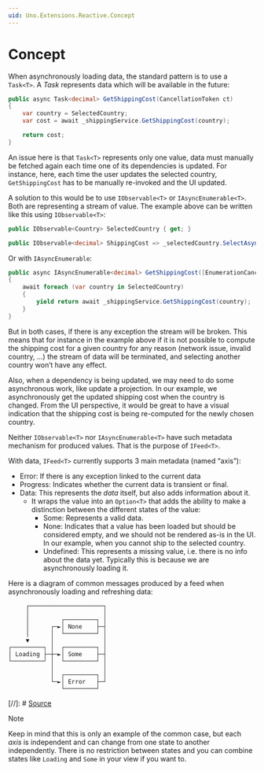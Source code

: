 ```yaml
---
uid: Uno.Extensions.Reactive.Concept
---
```

# Concept

When asynchronously loading data, the standard pattern is to use a `Task<T>`. A _Task_ represents data which will be available in the future:

```csharp
public async Task<decimal> GetShippingCost(CancellationToken ct)
{
    var country = SelectedCountry;
    var cost = await _shippingService.GetShippingCost(country);

    return cost;
}
```

An issue here is that `Task<T>` represents only one value, data must manually be fetched again each time one of its dependencies is updated. For instance, here, each time the user updates the selected country, `GetShippingCost` has to be manually re-invoked and the UI updated.

A solution to this would be to use `IObservable<T>` or `IAsyncEnumerable<T>`. Both are representing a stream of value. The example above can be written like this using `IObservable<T>`:

```csharp
public IObservable<Country> SelectedCountry { get; }

public IObservable<decimal> ShippingCost => _selectedCountry.SelectAsync(country => _shippingService.GetShippingCost(country));
```

Or with `IAsyncEnumerable`:

```csharp
public async IAsyncEnumerable<decimal> GetShippingCost([EnumerationCancellation] CancellationToken ct = default)
{
    await foreach (var country in SelectedCountry)
    {
        yield return await _shippingService.GetShippingCost(country);
    }
}
```

But in both cases, if there is any exception the stream will be broken. This means that for instance in the example above if it is not possible to compute the shipping cost for a given country for any reason (network issue, invalid country, …) the stream of data will be terminated, and selecting another country won’t have any effect.

Also, when a dependency is being updated, we may need to do some asynchronous work, like update a projection. In our example, we asynchronously get the updated shipping cost when the country is changed. From the UI perspective, it would be great to have a visual indication that the shipping cost is being re-computed for the newly chosen country.

Neither `IObservable<T>` nor `IAsyncEnumerable<T>` have such metadata mechanism for produced values. That is the purpose of `IFeed<T>`.

With data, `IFeed<T>` currently supports 3 main metadata (named “axis”):

* Error: If there is any exception linked to the current data
* Progress: Indicates whether the current data is transient or final.
* Data: This represents the _data_ itself, but also adds information about it.
  * It wraps the value into an `Option<T>` that adds the ability to make a distinction between the different states of the value:
    * Some: Represents a valid data.
    * None: Indicates that a value has been loaded but should be considered empty, and we should not be rendered as-is in the UI. In our example, when you cannot ship to the selected country.
    * Undefined: This represents a missing value, i.e. there is no info about the data yet. Typically this is because we are asynchronously loading it.

Here is a diagram of common messages produced by a feed when asynchronously loading and refreshing data:

```diagram
     ┌─────────────────────┐
     │                     │
     │         ┌─────────┐ │
     │      ┌─►│ None    ├─┤
     │      │  └─────────┘ │
     ▼      │              │
┌─────────┐ │  ┌─────────┐ │
│ Loading ├─┼─►│ Some    ├─┤
└─────────┘ │  └─────────┘ │
            │              │
            │  ┌─────────┐ │
            └─►│ Error   ├─┘
               └─────────┘
```

[//]: # [Source](https://asciiflow.com/#/share/eJyrVspLzE1VssorzcnRUcpJrEwtUrJSqo5RqohRsrI0MdSJUaoEsozMLYGsktSKEiAnRkkBBB5N2UM5ionJgxmmgA3gUELQXKwaobLTdoFE%2FPLzUlGMwqacVJumIWvF9AdRhhFvJ4jlk5%2BYkpmXjqoH4sPg%2FFwMH1LZBWhexBl3yErINBvhL9eiovwibDGHoR5PulOqVaoFAO48kRs%3D)

> [!NOTE]
> Keep in mind that this is only an example of the common case, but each _axis_ is independent and can change from one state to another independently.
> There is no restriction between states and you can combine states like `Loading` and `Some` in your view if you want to.
